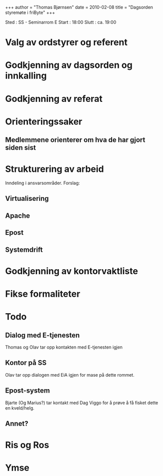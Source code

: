 +++
author = "Thomas Bjørnsen"
date = 2010-02-08
title = "Dagsorden styremøte i friByte"
+++

Sted : SS - Seminarrom E Start : 18:00 Slutt : ca. 19:00

# Valg av ordstyrer og referent

# Godkjenning av dagsorden og innkalling

# Godkjenning av referat

# Orienteringssaker

## Medlemmene orienterer om hva de har gjort siden sist

# Strukturering av arbeid

Inndeling i ansvarsområder. Forslag:

## Virtualisering

## Apache

## Epost

## Systemdrift

# Godkjenning av kontorvaktliste

# Fikse formaliteter

# Todo

## Dialog med E-tjenesten

Thomas og Olav tar opp kontakten med E-tjenesten igjen

## Kontor på SS

Olav tar opp dialogen med EiA igjen for mase på dette rommet.

## Epost-system

Bjarte (Og Marius?) tar kontakt med Dag Viggo for å prøve å få fisket
dette en kveld/helg.

## Annet?

# Ris og Ros

# Ymse
